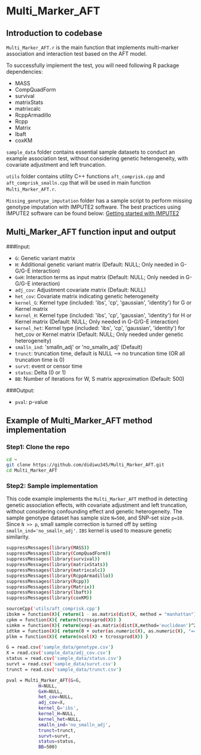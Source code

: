# Multi_Marker_AFT

## Introduction to codebase
`Multi_Marker_AFT.r` is the main function that implements multi-marker association and interaction test based on the AFT model.

To successfully implement the test, you will need following R package dependencies:
* MASS
* CompQuadForm
* survival
* matrixStats
* matrixcalc
* RcppArmadillo
* Rcpp
* Matrix
* lbaft
* coxKM

`sample_data` folder contains essential sample datasets to conduct an example association test, without considering genetic heterogeneity, with covariate adjustment and left truncation.

`utils` folder contains utility C++ functions `aft_comprisk.cpp` and `aft_comprisk_smalln.cpp` that will be used in main function `Multi_Marker_AFT.r`.

`Missing_genotype_imputation` folder has a sample script to perform missing genotype imputation with IMPUTE2 software. The best practices using IMPUTE2 software can be found below:
[Getting started with IMPUTE2](https://mathgen.stats.ox.ac.uk/impute/impute_v2.html#getting_started)


## Multi_Marker_AFT function input and output
###Input:
* `G`:   Genetic variant matrix
* `H`:   Additional genetic variant matrix (Default: NULL; Only needed in G-G/G-E interaction)
* `GxH`: Interaction terms as input matrix (Default: NULL; Only needed in G-G/G-E interaction)
* `adj_cov`:   Adjustment covariate matrix (Default: NULL)
* `het_cov`:   Covariate matrix indicating genetic heterogeneity
* `kernel_G`: Kernel type   (included: 'ibs', 'cp', 'gaussian', 'identity') for G or Kernel matrix
* `kernel_H`: Kernel type   (included: 'ibs', 'cp', 'gaussian', 'identity') for H or Kernel matrix (Default: NULL; Only needed in G-G/G-E interaction)
* `kernel_het`: Kernel type (included: 'ibs', 'cp', 'gaussian', 'identity') for het_cov or Kernel matrix (Default: NULL; Only needed under genetic heterogeneity)
* `smalln_ind`: 'smalln_adj' or 'no_smalln_adj' (Default)
* `trunct`: truncation time, default is NULL --> no truncation time (OR all truncation time is 0)
* `survt`: event or censor time
* `status`: Delta (0 or 1)
* `BB`: Number of iterations for W, S matrix approximation (Default: 500)

###Output:
* `pval`: p-value


## Example of Multi_Marker_AFT method implementation
### Step1: Clone the repo
```bash
cd ~
git clone https://github.com/didiwu345/Multi_Marker_AFT.git
cd Multi_Marker_AFT
```

### Step2: Sample implementation
This code example implements the `Multi_Marker_AFT` method in detecting genetic association effects, with covariate adjustment and left truncation, without considering confounding effect and genetic heterogeneity. 
The sample genotype dataset has sample size `N=500`, and SNP-set size `p=10`. Since `N >> p`, small sample correction is turned off by setting `smalln_ind='no_smalln_adj'`. `IBS` kernel is used to measure genetic similarity.

```bash
suppressMessages(library(MASS))
suppressMessages(library(CompQuadForm))
suppressMessages(library(survival))
suppressMessages(library(matrixStats))
suppressMessages(library(matrixcalc))
suppressMessages(library(RcppArmadillo))
suppressMessages(library(Rcpp))
suppressMessages(library(Matrix))
suppressMessages(library(lbaft))
suppressMessages(library(coxKM))

sourceCpp('utils/aft_comprisk.cpp')
ibskm = function(X){ return(1 - as.matrix(dist(X, method = "manhattan"))/(2*ncol(X))) }  ### IBS kenrel: Input genotype matrix
cpkm = function(X){ return(tcrossprod(X)) }                                              ### Cross-product kernel: Input genotype matrix
simkm = function(X){ return(exp(-as.matrix(dist(X,method='euclidean')^2)/ncol(X))) }     ### Gaussian kernel: Input covariate matrix
idtkm = function(X){ return(0 + outer(as.numeric(X), as.numeric(X), "==")) }             ### For 1-column vector
plkm = function(X){ return(ncol(X) + tcrossprod(X)) }                                    ### Product linear kernel

G = read.csv('sample_data/genotype.csv')
X = read.csv('sample_data/adj_cov.csv')
status = read.csv('sample_data/status.csv')
survt = read.csv('sample_data/survt.csv')
trunct = read.csv('sample_data/trunct.csv')

pval = Multi_Marker_AFT(G=G, 
			H=NULL, 
			GxH=NULL, 
			het_cov=NULL, 
			adj_cov=X, 
			kernel_G='ibs', 
			kernel_H=NULL, 
			kernel_het=NULL, 
			smalln_ind='no_smalln_adj', 
			trunct=trunct, 
			survt=survt, 
			status=status, 
			BB=500)
```

